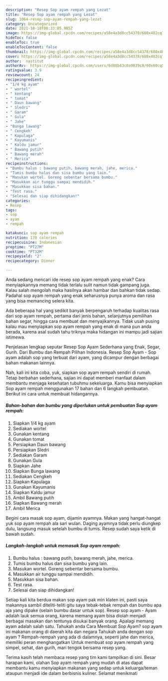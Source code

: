 ```yaml
---
description: "Resep Sop ayam rempah yang Lezat"
title: "Resep Sop ayam rempah yang Lezat"
slug: 1064-resep-sop-ayam-rempah-yang-lezat
category: Uncategorized
date: 2021-10-18T00:33:05.985Z
image: https://img-global.cpcdn.com/recipes/a58e4a3d8cc54378/680x482cq70/sop-ayam-rempah-foto-resep-utama.jpg
hideToc: false
enableToc: true
enableTocContent: false
thumbnail: https://img-global.cpcdn.com/recipes/a58e4a3d8cc54378/680x482cq70/sop-ayam-rempah-foto-resep-utama.jpg
cover: https://img-global.cpcdn.com/recipes/a58e4a3d8cc54378/680x482cq70/sop-ayam-rempah-foto-resep-utama.jpg
author:  nastitut
authorAv:  https://img-global.cpcdn.com/users/6d88b43c0a9839c8/60x60cq50/avatar.jpg
ratingvalue: 3.9
reviewcount: 24
recipeingredient:
- "1/4 kg ayam"
- " wortel"
- " kentang"
- " tomat"
- " Daun bawang"
- " Sledri"
- " Garam"
- " Gula"
- " Jahe"
- "Bunga lawang"
- " Cengkeh"
- " Kapulaga"
- " Kayumanis"
- " Kaldu jamur"
- " Bawang putih"
- " Bawang merah"
- " Merica"
recipeinstructions:
- "Bumbu halus : bawang putih, bawang merah, jahe, merica."
- "Tumis bumbu halus dan sisa bumbu yang lain."
- "Masukan wortel. Goreng sebentar bersama bumbu."
- "Masukkan air tunggu sampai mendidih."
- "Masukkan sisa bahan."
- "Test rasa."
- "Selesai dan siap dihidangkan!"
categories:
- Resep
tags:
- sop
- ayam
- rempah

katakunci: sop ayam rempah 
nutrition: 170 calories
recipecuisine: Indonesian
preptime: "PT27M"
cooktime: "PT32M"
recipeyield: "2"
recipecategory: Dinner

---
```



Anda sedang mencari ide resep sop ayam rempah yang enak? Cara menyiapkannya memang tidak terlalu sulit namun tidak gampang juga. Kalau salah mengolah maka hasilnya akan hambar dan bahkan tidak sedap. Padahal sop ayam rempah yang enak seharusnya punya aroma dan rasa yang bisa memancing selera kita.


Ada beberapa hal yang sedikit banyak berpengaruh terhadap kualitas rasa dari sop ayam rempah, pertama dari jenis bahan, selanjutnya pemilihan bahan segar, hingga cara membuat dan menyajikannya. Tidak usah pusing kalau mau menyiapkan sop ayam rempah yang enak di mana pun anda berada, karena asal sudah tahu triknya maka hidangan ini mampu jadi sajian istimewa.

Penjelasan lengkap seputar Resep Sop Ayam Sederhana yang Enak, Segar, Gurih. Dari Bumbu dan Rempah Pilihan Indonesia. Resep Sop Ayam - Sop ayam adalah sop yang terbuat dari ayam, yang dicampur dengan berbagai bahan makanan lainnya.


Nah, kali ini kita coba, yuk, siapkan sop ayam rempah sendiri di rumah. Tetap berbahan sederhana, sajian ini dapat memberi manfaat dalam membantu menjaga kesehatan tubuhmu sekeluarga. Kamu bisa menyiapkan Sop ayam rempah menggunakan 17 bahan dan 6 langkah pembuatan. Berikut ini cara untuk membuat hidangannya.

<!--inarticleads1-->

##### Bahan-bahan dan bumbu yang diperlukan untuk pembuatan Sop ayam rempah:

1. Siapkan 1/4 kg ayam
1. Sediakan  wortel
1. Gunakan  kentang
1. Gunakan  tomat
1. Persiapkan  Daun bawang
1. Persiapkan  Sledri
1. Sediakan  Garam
1. Gunakan  Gula
1. Siapkan  Jahe
1. Siapkan Bunga lawang
1. Sediakan  Cengkeh
1. Siapkan  Kapulaga
1. Gunakan  Kayumanis
1. Siapkan  Kaldu jamur
1. Ambil  Bawang putih
1. Siapkan  Bawang merah
1. Ambil  Merica


Begini cara masak sop ayam, dijamin ayamnya. Makan yang hangat-hangat yuk sop ayam rempah ala sari wulan. Daging ayamnya tidak perlu diungkep dulu, langsung masuk setelah bumbu di tumis. Resep sudah saya ketik di bawah sudah. 

<!--inarticleads2-->

##### Langkah-langkah untuk memasak Sop ayam rempah:

1. Bumbu halus : bawang putih, bawang merah, jahe, merica.
1. Tumis bumbu halus dan sisa bumbu yang lain.
1. Masukan wortel. Goreng sebentar bersama bumbu.
1. Masukkan air tunggu sampai mendidih.
1. Masukkan sisa bahan.
1. Test rasa.
1. Selesai dan siap dihidangkan!

Setiap kali kita berdua makan sop ayam pak min klaten ini, pasti saya makannya sambil diteliti-teliti gitu saya tebak-tebak rempah dan bumbu apa aja yang dipake (selain bumbu dasar untuk sop). Resep sop ayam - Ayam adalah lauk semua orang, karena memang ayam bisa diolah menjadi berbagai masakan dan tentunya disukai banyak orang. Apalagi memang ayam adalah salah satu. Tahukah anda Cara Membuat Sop Ayam? sop ayam ini makanan orang di daerah kita dan negara Tahukah anda dengan sop ayam ? Rempah-rempah yang ada di dalamnya, seperti jahe dan merica, memiliki peran menghangatkan Untuk membuat sop ayam rempah yang simpel, sehat, dan gurih, mari tengok bersama resep yang. 

Terima kasih telah membaca resep yang tim kami tampilkan di sini. Besar harapan kami, olahan Sop ayam rempah yang mudah di atas dapat membantu kamu menyiapkan makanan yang sedap untuk keluarga/teman ataupun menjadi ide dalam berbisnis kuliner. Selamat menikmati
